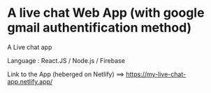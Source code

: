 # A live chat Web App (with google gmail authentification method)

A Live chat app 

Language : React.JS / Node.js / Firebase 

Link to the App (heberged on Netlify) ==> https://my-live-chat-app.netlify.app/
